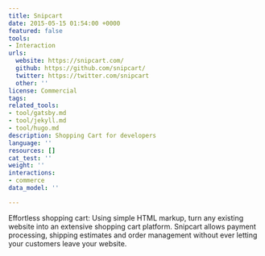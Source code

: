 ```yaml
---
title: Snipcart
date: 2015-05-15 01:54:00 +0000
featured: false
tools:
- Interaction
urls:
  website: https://snipcart.com/
  github: https://github.com/snipcart/
  twitter: https://twitter.com/snipcart
  other: ''
license: Commercial
tags:
related_tools:
- tool/gatsby.md
- tool/jekyll.md
- tool/hugo.md
description: Shopping Cart for developers
language: ''
resources: []
cat_test: ''
weight: ''
interactions:
- commerce
data_model: ''

---
```

Effortless shopping cart: Using simple HTML markup, turn any existing website into an extensive shopping cart platform. Snipcart allows payment processing, shipping estimates and order management without ever letting your customers leave your website.